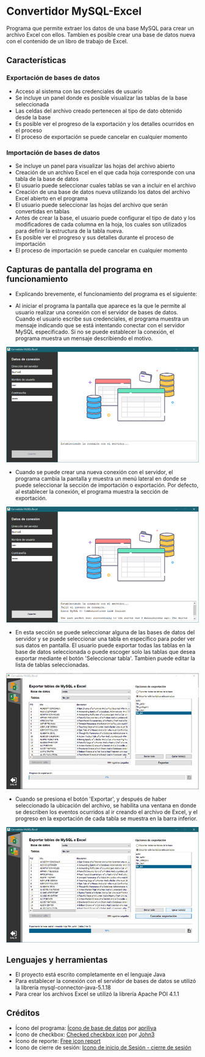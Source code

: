 # Convertidor MySQL-Excel
Programa que permite extraer los datos de una base MySQL para crear un archivo Excel con ellos.
Tambien es posible crear una base de datos nueva con el contenido de un libro de trabajo de Excel.

## Características
### Exportación de bases de datos
* Acceso al sistema con las credenciales de usuario
* Se incluye un panel donde es posible visualizar las tablas de la base seleccionada
* Las celdas del archivo creado pertenecen al tipo de dato obtenido desde la base
* Es posible ver el progreso de la exportación y los detalles ocurridos en el proceso
* El proceso de exportación se puede cancelar en cualquier momento

### Importación de bases de datos
* Se incluye un panel para visualizar las hojas del archivo abierto
* Creación de un archivo Excel en el que cada hoja corresponde con una tabla de la base de datos
* El usuario puede seleccionar cuales tablas se van a incluir en el archivo
* Creación de una base de datos nueva utilizando los datos del archivo Excel abierto en el programa
* El usuario puede seleccionar las hojas del archivo que serán convertidas en tablas
* Antes de crear la base, el usuario puede configurar el tipo de dato y los modificadores de cada columna en la hoja, los cuales son utilizados para definir la estructura de la tabla nueva.
* Es posible ver el progreso y sus detalles durante el proceso de importación
* El proceso de importación se puede cancelar en cualquier momento

## Capturas de pantalla del programa en funcionamiento
* Explicando brevemente, el funcionamiento del programa es el siguiente:

* Al iniciar el programa la pantalla que aparece es la que le permite al usuario realizar una conexión con el servidor de bases de datos. Cuando el usuario escribe sus credenciales, el programa muestra un mensaje indicando que se está intentando conectar con el servidor MySQL especificado. Si no se puede establecer la conexión, el programa muestra un mensaje describiendo el motivo.

![Inicio de sesión](Imagen1.png)

* Cuando se puede crear una nueva conexión con el servidor, el programa cambia la pantalla y muestra un menú lateral en donde se puede seleccionar la sección de importación o exportación. Por defecto, al establecer la conexión, el programa muestra la sección de exportación.

![Interfaz de exportación](Imagen2.png)

* En esta sección se puede seleccionar alguna de las bases de datos del servidor y se puede seleccionar una tabla en específico para poder ver sus datos en pantalla. El usuario puede exportar todas las tablas en la base de datos seleccionada o puede escoger solo las tablas que desea exportar mediante el botón 'Seleccionar tabla'. Tambien puede editar la lista de tablas seleccionadas.

![Selección de tablas](Imagen3.png)

* Cuando se presiona el botón 'Exportar', y después de haber seleccionado la ubicación del archivo, se habilita una ventana en donde se describen los eventos ocurridos al ir creando el archivo de Excel, y el progreso en la exportación de cada tabla se muestra en la barra inferior.

![Progreso de exportación](Imagen4.png)

## Lenguajes y herramientas
* El proyecto está escrito completamente en el lenguaje Java
* Para establecer la conexión con el servidor de bases de datos se utilizó la librería mysql-connector-java-5.1.18
* Para crear los archivos Excel se utilizó la librería Apache POI 4.1.1

## Créditos
* Ícono del programa: [Ícono de base de datos](https://es.pngtree.com/freepng/database-icon-design--interaction-icon-vector-design_4158835.html) por [apriliya](https://es.pngtree.com/apriliya_10564130?type=1)
* Ícono de checkbox: [Checked checkbox icon](https://toppng.com/checked-checkbox-icon-checkbox-ico-PNG-free-PNG-Images_229651) por [John3](https://toppng.com/john3)
* Ícono de reporte: [Free icon report](https://flyclipart.com/es/free-icon-reports-report-icon-free-text-clothing-apparel-hd-png-download-1254786)
* Ícono de cierre de sesión: [Icono de inicio de Sesión - cierre de sesión](https://www.freepng.es/png-iaybnc/)